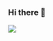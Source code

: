 ### Hi there 👋

<img src="https://img.shields.io/badge/saberioon%20-%231DA1F2.svg?&style=for-the-badge&logo=Twitter&logoColor=white"/>
<!--
**saberioon/saberioon** is a ✨ _special_ ✨ repository because its `README.md` (this file) appears on your GitHub profile.

Here are some ideas to get you started:

- 🔭 I’m currently working on ...
- 🌱 I’m currently learning ...
- 👯 I’m looking to collaborate on ...
- 🤔 I’m looking for help with ...
- 💬 Ask me about ...
- 📫 How to reach me: ...
- 😄 Pronouns: ...
- ⚡ Fun fact: ...
-->
